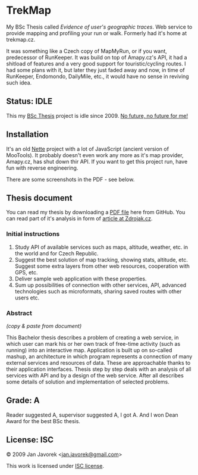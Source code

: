 # TrekMap

My BSc Thesis called _Evidence of user's geographic traces_. Web service to provide mapping and profiling your run or walk. Formerly had it's home at trekmap.cz.

It was something like a Czech copy of MapMyRun, or if you want, predecessor of RunKeeper. It was build on top of Amapy.cz's API, it had a shitload of features and a very good support for touristic/cycling routes. I had some plans with it, but later they just faded away and now, in time of RunKeeper, Endomondo, DailyMile, etc., it would have no sense in reviving such idea.

## Status: IDLE

This my [BSc Thesis](http://www.fit.vut.cz) project is idle since 2009. [No future, no future for me!](https://www.youtube.com/watch?v=yqrAPOZxgzU)

## Installation

It's an old [Nette](http://www.nette.org) project with a lot of JavaScript (ancient version of MooTools). It probably doesn't even work any more as it's map provider, Amapy.cz, has shut down thir API. If you want to get this project run, have fun with reverse engineering.

There are some screenshots in the PDF - see below.

## Thesis document

You can read my thesis by downloading a [PDF file](https://github.com/downloads/honzajavorek/trekmap/projekt.pdf) here from GitHub. You can read part of it's analysis in form of [article at Zdrojak.cz](http://www.zdrojak.cz/clanky/api-k-ceskym-turistickym-mapam/).

### Initial instructions

1. Study API of available services such as maps, altitude, weather, etc. in the world and for Czech Republic.
2. Suggest the best solution of map tracking, showing stats, altitude, etc. Suggest some extra layers from other web resources, cooperation with GPS, etc.
3. Deliver sample web application with these properties.
4. Sum up possibilities of connection with other services, API, advanced technologies such as microformats, sharing saved routes with other users etc.

### Abstract

_(copy & paste from document)_

This Bachelor thesis describes a problem of creating a web service, in which user can mark his or her own track of free-time activity (such as running) into an interactive map. Application is built up on so-called mashup, an architecture in which program represents a connection of many external services and resources of data. These are approachable thanks to their application interfaces. Thesis step by step deals with an analysis of all services with API and by a design of the web service. After all describes some details of solution and implementation of selected problems.

## Grade: A

Reader suggested A, supervisor suggested A, I got A. And I won Dean Award for the best BSc thesis.

## License: ISC

© 2009 Jan Javorek &lt;<a
href="mailto:jan.javorek&#64;gmail.com">jan.javorek&#64;gmail.com</a>&gt;

This work is licensed under [ISC license](https://en.wikipedia.org/wiki/ISC_license).
